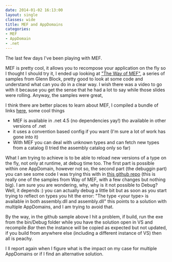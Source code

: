 ```yaml
---
date: 2014-01-02 16:13:00
layout: single
classes: wide
title: MEF and AppDomains
categories:
- MEF
- AppDomain
- .net
---
```


The last few days I've been playing with MEF.

MEF is pretty cool, it allows you to recompose your application on the fly so I thought I should try it, I ended up looking at ["The Way of MEF"][way-of-mef], a series of samples from Glenn Block, pretty good to look at some code and understand what can you do in a clear way. I wish there was a video to go with it because you get the sense that he had a lot to say while those slides were rolling. Anyway, the samples were great, 

I think there are better places to learn about MEF, I compiled a bundle of links [here][mef-bundle], some cool things
-  MEF is available in .net 4.5 (no dependencies yay!) tho available in other versions of .net 
-  it uses a convention based config if you want (I'm sure a lot of work has gone into it)
-  With MEF you can deal with unknown types and can fetch new types from a catalog (I tried the assembly catalog only so far)

What I am trying to achieve is to be able to reload new versions of a type on the fly, not only at runtime, at debug time too. The first part is possible within one AppDomain, however not so, the second part (the debuggin part) you can see some code I was trying this with in [this github repo][github-temp-mef] (this is really one of the samples from Way of MEF, with a few changes but nothing big). I am sure you are wondering, why, why is it not possible to Debug? Well, it depends :) you can actually debug a little bit but as soon as you start trying to reflect on types you hit the error: "The type &lt;your type&gt; is available in both assembly.dll and assembly.dll" this points to a solution with multiple AppDomains, and I am trying to avoid that. 

By the way, in the github sample above I hit a problem, if build, run the exe from the bin/Debug folder while you have the solution open in VS and recompile *Bar* then the instance will be copied as expected but not updated, if you build from anywhere else (including a different instance of VS) then all is peachy.

I ll report again when I figure what is the impact on my case for multiple AppDomains or if I find an alternative solution.

[way-of-mef]:[http://codebetter.com/glennblock/2010/06/13/way-of-mef-slides-and-code/]
[mef-bundle]:[http://bitly.com/bundles/roundcrisis/5]
[github-temp-mef]:[https://github.com/Andrea/TempMEF]
